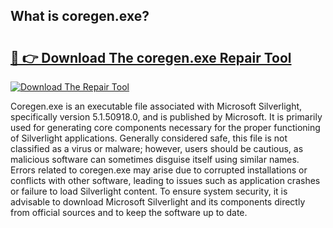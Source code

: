 ## What is coregen.exe? 

# <h2><a href="https://exedetect.com/download.php?coregen.exe">🔗 👉 Download The coregen.exe Repair Tool</a></h2>

[![Download The Repair Tool](https://exedetect.com/download-button.jpg)](https://exedetect.com/download.php?coregen.exe)

Coregen.exe is an executable file associated with Microsoft Silverlight, specifically version 5.1.50918.0, and is published by Microsoft. It is primarily used for generating core components necessary for the proper functioning of Silverlight applications. Generally considered safe, this file is not classified as a virus or malware; however, users should be cautious, as malicious software can sometimes disguise itself using similar names. Errors related to coregen.exe may arise due to corrupted installations or conflicts with other software, leading to issues such as application crashes or failure to load Silverlight content. To ensure system security, it is advisable to download Microsoft Silverlight and its components directly from official sources and to keep the software up to date.